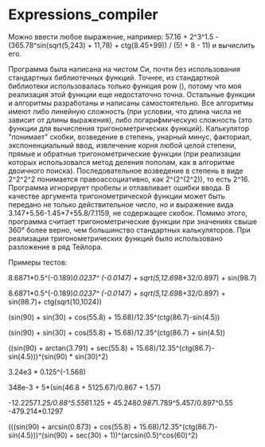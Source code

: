# Expressions_compiler
Можно ввести любое выражение, например: 57.16 + 2^3^1.5 - (365.78^sin(sqrt(5,243) + 11,78) + ctg(8.45+99)) / (5! + 8 - 11) и вычислить его.

Программа была написана на чистом Си, почти без использования стандартных библиотечных функций. Точнее, из стандартной библиотеки использовалась только функция pow (), потому что моя реализация этой функции еще недостаточно точна. Остальные функции и алгоритмы разработаны и написаны самостоятельно. Все алгоритмы имеют либо линейную сложность (при условии, что длина числа не зависит от длины выражения), либо логарифмическую сложность (это функции для вычисления тригонометрических функций). Калькулятор "понимает" скобки, возведение в степень, унарный минус, факториал, экспоненциальный ввод, извлечение корня любой целой степени, прямые и обратные тригонометрические функции (при реализации которых использовался метод деления пополам, как в алгоритме двоичного поиска). Последовательное возведение в степень в виде 2^2^2^2 понимается правоассоциативно, как 2^(2^(2^2)), то есть 2^16. Программа игнорирует пробелы и отлавливает ошибки ввода. В качестве аргумента тригонометрической функции может быть передано не только действительное число, но и выражение вида 3.147+5.56-1.45*7+55.8/7.1159, не содержащее скобок.
Помимо этого, программа считает тригонометрические функции при значениях свыше 360° более верно, чем большинство стандартных калькуляторов. При реализации тригонометрических функций было использовано разложение в ряд Тейлора.

Примеры тестов:

8.6871*0.5^(-0.189)*0.0237^ (-0.0147) + sqrt(5,12.69*8+32/0.897) + sin(98.7)

8.6871*0.5^(-0.189)*0.0237^ (-0.0147) + sqrt(5,12.69*8+32/0.897) + sin(98.7)+ ctg(sqrt(10,1024))

(sin(90) + sin(30) + cos(55.8) + 15.68)/12.35^(ctg(86.7)-sin(4.5))

(sin(90) + sin(30) + cos(55.8) + 15.68)/12.35^(ctg(86.7)  + sin(4.5))

((sin(90) + arctan(3.791) + sec(55.8) + 15.68)/12.35^(ctg(86.7)-sin(4.5)))^(sin(90) * sin(30)^2) 

3.24e3 * 0.125^(-1.568)

348e-3 + 5*(sin(46.8 + 5125.67)/0.867 + 1.57)

-12.2257*1.25/0.88^5.556*1.125   +  45.248*0.987*1.789^5.457/0.897^0.55  -479.214*0.1297

(((sin(90) + arcsin(0.873) + cos(55.8) + 15.68)/12.35^(ctg(86.7)-sin(4.5)))^(sin(90) + sec(30) + 1))^(arcsin(0.5)^cos(60)^2)




